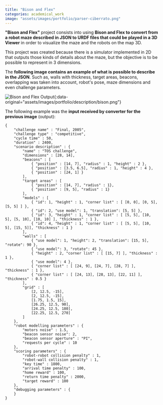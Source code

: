 ```yaml
---
title: "Bison and Flex"
categories: academical_work
image: "assets/images/portfolio/parser-ciberrato.png"
---
```


**"Bison and Flex"** project consists into using **Bison and Flex to convert from a robot maze described in JSON to URDF files that could be played in a 3D Viewer** in order to visualize the maze and the robots on the map 3D.

This project was created because there is a simulator implemented in 2D that outputs those kinds of details about the maze, but the objective is to be possible to represent in 3 dimensions.

The **following image contains an example of what is possible to describe in the JSON**. Such as, walls with thickness, target areas, beacons, overlapping was taken into account, robot's pose, maze dimensions and even challenge parameters.

![Bison and Flex Output](){:data-original="assets/images/portfolio/description/bison.png"}

The following example was the **input received by converter for the previous image** (output):
~~~~ 
{
    "challenge name" : "Final, 2005",
    "challenge type" : "competitive",
    "cycle time" : 50,
    "duration" : 2400,
    "scenario description" : {
        "name" : "TOS challenge",
        "dimensions" : [28, 14],
        "beacons" : [
            { "position" : [14, 7], "radius" : 1, "height" : 2 },
            { "position" : [3.5, 6.5], "radius" : 1, "height" : 4 },
            { "position" : [24, 1] }
        ],
        "target areas" : [
            { "position" : [14, 7], "radius" : 1},
            { "position" : [9, 5], "radius" : 1}
        ],
        "models" : [
            { "id": 1, "height" : 1, "corner list" : [ [0, 0], [0, 5], [5, 5] ] },
            { "id": 2, "use model": 1, "translation": [5, 5] },
            { "id": 3, "height" : 1, "corner list" : [ [5, 5], [10, 5], [5, 10], [10, 10] ], "thickness" : 1 },
            { "id": 4, "height" : 1, "corner list" : [ [5, 5], [10, 5], [15, 5]], "thickness" : 1 }
        ],
        "walls" : [
            { "use model": 1, "height": 2, "translation": [15, 5], "rotate": 90 },
            { "use model": 3, "rotate": 45 },
            { "height" : 2, "corner list" : [ [15, 7] ], "thickness" : 1 },
            { "use model": 4 },
            { "corner list" : [ [24, 9], [24, 7], [28, 7] ], "thickness" : 1 },
            { "corner list" : [ [24, 13], [28, 13], [22, 11] ], "thickness" : 0.5 }
        ],         
        "grid" : [ 
            [2, 12.5, -15],
            [2, 12.5, -15], 
            [1.75, 1.5, 15], 
            [26.25, 12.5, 90],
            [24.25, 12.5, 180],
            [22.25, 12.5, 270]
        ]
    },
    "robot modelling parameters" : {  
        "motors noise" : 1.5,
        "beacon sensor noise": 2,
        "beacon sensor aperture" : "PI",
        "requests per cycle" : 10
    },
    "scoring parameters" : {
        "robot-robot collision penalty" : 1,
        "robot-wall collision penalty" : 1,
        "key time" : 1800,
        "arrival time penalty" : 100,
        "home reward" : 100,
        "return time penalty" : 2000,
        "target reward" : 100
    },
    "debugging parameters" : {
    }
}
~~~~

